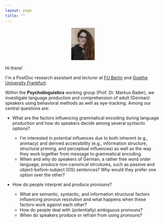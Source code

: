 ```yaml
---
layout: page
title: ""
---
```


<p align="center" width="100%">
    <img width="15%" src="/images/yvonne.jpg">
</p>

Hi there!

I'm a PostDoc research assistant and lecturer at [FU Berlin](https://www.ewi-psy.fu-berlin.de/sonderpaedagogik/sonderpaed/Sprachentwicklung/index.html) and [Goethe University Frankfurt](https://www.linguistik-in-frankfurt.de/).

Within the **Psycholinguistics** working group (Prof. Dr. Markus Bader), we investigate language production and comprehension of adult (German) speakers using behavioral methods as well as eye-tracking. Among our central questions are:

* What are the factors influencing grammatical encoding during language production and how do speakers decide among several syntactic options?

	* I'm interested in potential influences due to both inherent (e.g., animacy) and derived accessibility (e.g., information structure, structural priming, and perceptual influences) as well as the way they work together from message to grammatical encoding. 
	* When and why do speakers of German, a rather free word order language, produce non-canonical strcutures, such as passive and object-before-subject (OS) sentences? Why would they prefer one option over the other? 
	
	
* How do people interpret and produce pronouns? 

	* What are semantic, syntactic, and information structural factors influencing pronoun resolution and what happens when these factors work against each other?
	* How do people deal with (potentially) ambiguous pronouns?
	* When do speakers produce or refrain from using pronouns?

